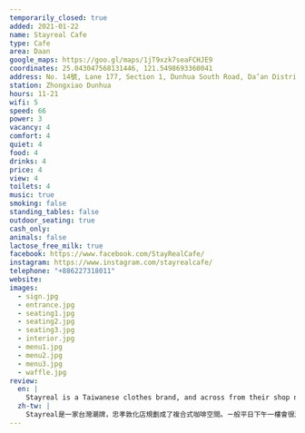 ```yaml
---
temporarily_closed: true
added: 2021-01-22
name: Stayreal Cafe
type: Cafe
area: Daan
google_maps: https://goo.gl/maps/1jT9xzk7seaFCHJE9
coordinates: 25.043047568131446, 121.5498693360041
address: No. 14號, Lane 177, Section 1, Dunhua South Road, Da’an District, Taipei City, Taiwan 106
station: Zhongxiao Dunhua
hours: 11-21
wifi: 5
speed: 66
power: 3
vacancy: 4
comfort: 4
quiet: 4
food: 4
drinks: 4
price: 4
view: 4
toilets: 4
music: true
smoking: false
standing_tables: false
outdoor_seating: true
cash_only: 
animals: false
lactose_free_milk: true
facebook: https://www.facebook.com/StayRealCafe/
instagram: https://www.instagram.com/stayrealcafe/
telephone: "+886227318011"
website: 
images:
  - sign.jpg
  - entrance.jpg
  - seating1.jpg
  - seating2.jpg
  - seating3.jpg
  - interior.jpg
  - menu1.jpg
  - menu2.jpg
  - menu3.jpg
  - waffle.jpg
review:
  en: |
    Stayreal is a Taiwanese clothes brand, and across from their shop near Zhongxiao Dunhua they also operate this cafe. On a weekday afternoon the first floor was quite full, however, the basement floor was empty, great for getting some work done. Even though there are no windows downstairs, the interior feels very bright and clean. The seats are comfortable, the WiFi is good, and there are power outlets along the wall. It is not necessary to order a drink, so if you just want to have a snack I would recommend trying the bubble waffles!
  zh-tw: |
    Stayreal是一家台灣潮牌，忠孝敦化店規劃成了複合式咖啡空間。ㄧ般平日下午一樓會很滿，我個人推薦地下室，較寬敞且有不錯的座位適合工作，儘管沒有對外窗，但整體陳設讓人覺得明亮寬敞。椅子舒服、WiFi很好，牆邊也都有插座。這裡沒有規定飲料低消，所以如果你只想要來點吃的，我很推薦他們的雞蛋仔！
---
```

